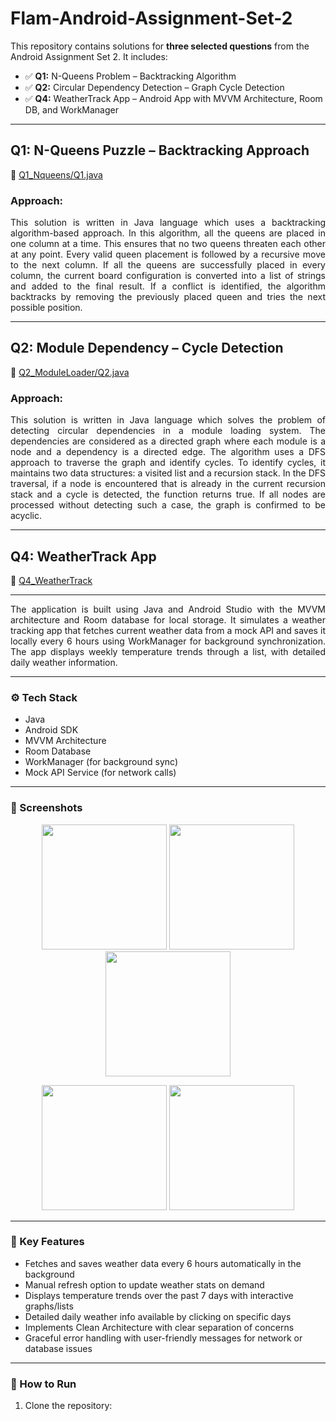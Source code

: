 # Flam-Android-Assignment-Set-2

This repository contains solutions for **three selected questions** from the Android Assignment Set 2. 
It includes:

- ✅ **Q1:** N-Queens Problem – Backtracking Algorithm  
- ✅ **Q2:** Circular Dependency Detection – Graph Cycle Detection  
- ✅ **Q4:** WeatherTrack App – Android App with MVVM Architecture, Room DB, and WorkManager

---

## Q1: N-Queens Puzzle – Backtracking Approach

📄 [Q1_Nqueens/Q1.java](./Q1_Nqueens/Q1.java)

### Approach:

<p align="justify">
This solution is written in Java language which uses a backtracking algorithm-based approach. In this algorithm, all the queens are placed in one column at a time. This ensures that no two queens threaten each other at any point. Every valid queen placement is followed by a recursive move to the next column. If all the queens are successfully placed in every column, the current board configuration is converted into a list of strings and added to the final result. If a conflict is identified, the algorithm backtracks by removing the previously placed queen and tries the next possible position.
</p>

---

## Q2: Module Dependency – Cycle Detection

📄 [Q2_ModuleLoader/Q2.java](./Q2_ModuleLoader/Q2.java)

### Approach:

<p align="justify">
This solution is written in Java language which solves the problem of detecting circular dependencies in a module loading system. The dependencies are considered as a directed graph where each module is a node and a dependency is a directed edge. The algorithm uses a DFS approach to traverse the graph and identify cycles. To identify cycles, it maintains two data structures: a visited list and a recursion stack. In the DFS traversal, if a node is encountered that is already in the current recursion stack and a cycle is detected, the function returns true. If all nodes are processed without detecting such a case, the graph is confirmed to be acyclic.
</p>

---

## Q4: WeatherTrack App

📄 [Q4_WeatherTrack](./Q4_WeatherTrack/)

---

<p align="justify">
The application is built using Java and Android Studio with the MVVM architecture and Room database for local storage. It simulates a weather tracking app that fetches current weather data from a mock API and saves it locally every 6 hours using WorkManager for background synchronization. The app displays weekly temperature trends through a list, with detailed daily weather information. 
</p>

---

### ⚙️ Tech Stack

- Java
- Android SDK
- MVVM Architecture
- Room Database
- WorkManager (for background sync)
- Mock API Service (for network calls)

---

### 📱 Screenshots

<p align="center">
  <img src="https://github.com/user-attachments/assets/fbd1aaee-7c72-4e58-b4c1-9e989fc4a216" width="200" />
  <img src="https://github.com/user-attachments/assets/a32bf31d-683a-4739-b0fc-e48df260e01f" width="200" />
  <img src="https://github.com/user-attachments/assets/67061bcc-804c-4ed3-b2e6-bc189be71465" width="200" />
</p>

<p align="center">
  <img src="https://github.com/user-attachments/assets/ca5114cd-fa30-478b-878b-445abd67ff1d" width="200" />
  <img src="https://github.com/user-attachments/assets/722c0702-eb89-4bef-a36f-54b9e27b4aa7" width="200" />
</p>

---

### 🌟 Key Features

- Fetches and saves weather data every 6 hours automatically in the background
- Manual refresh option to update weather stats on demand
- Displays temperature trends over the past 7 days with interactive graphs/lists
- Detailed daily weather info available by clicking on specific days
- Implements Clean Architecture with clear separation of concerns
- Graceful error handling with user-friendly messages for network or database issues

---

### 🚀 How to Run

1. Clone the repository:

